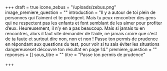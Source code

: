 +++
draft = true
icone_zebus = "/uploads/zebus.png"
image_premiere_question = ""
introduction = "Il y a autour de toi plein de personnes qui t’aiment et te protègent. Mais tu peux rencontrer des gens qui ne respectent pas les enfants et font semblant de les aimer pour profiter d’eux. Heureusement, il n’y en a pas beaucoup. Mais si jamais tu en rencontres, alors il faut vite demander de l’aide, ne jamais croire que c’est de ta faute et surtout dire non, non et non ! Passe ton permis de prudence en répondant aux questions du test, pour voir si tu sais éviter les situations dangereuseset découvre ton résultat en page 14."
premiere_question = ""
reponses = []
sous_titre = ""
titre = "Passe ton permis de prudence"

+++

